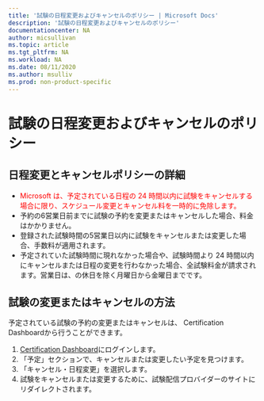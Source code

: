 ```yaml
---
title: '試験の日程変更およびキャンセルのポリシー | Microsoft Docs'
description: '試験の日程変更およびキャンセルのポリシー' 
documentationcenter: NA 
author: micsullivan
ms.topic: article
ms.tgt_pltfrm: NA
ms.workload: NA
ms.date: 08/11/2020
ms.author: msulliv
ms.prod: non-product-specific
---
```

# 試験の日程変更およびキャンセルのポリシー

## 日程変更とキャンセルポリシーの詳細

- <div><font color='red'>Microsoft は、予定されている日程の 24 時間以内に試験をキャンセルする場合に限り、スケジュール変更とキャンセル料を一時的に免除します。</font></div>
- 予約の6営業日前までに試験の予約を変更またはキャンセルした場合、料金はかかりません。
- 登録された試験時間の5営業日以内に試験をキャンセルまたは変更した場合、手数料が適用されます。
- 予定されていた試験時間に現れなかった場合や、試験時間より 24 時間以内にキャンセルまたは日程の変更を行わなかった場合、全試験料金が請求されます。営業日は、の休日を除く月曜日から金曜日までです。

## 試験の変更またはキャンセルの方法

予定されている試験の予約の変更またはキャンセルは、 Certification Dashboardから行うことができます。

1. [Certification Dashboard](https://aka.ms/CertDashboard)にログインします。
2. 「予定」セクションで、キャンセルまたは変更したい予定を見つけます。
3. 「キャンセル・日程変更」を選択します。
4. 試験をキャンセルまたは変更するために、試験配信プロバイダーのサイトにリダイレクトされます。

